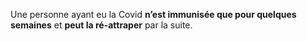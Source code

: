 Une personne ayant eu la Covid **n’est immunisée que pour quelques semaines** et **peut la ré-attraper** par la suite.
